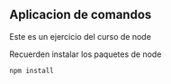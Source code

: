 ## Aplicacion de comandos
Este es un ejercicio del curso de node

Recuerden instalar los paquetes de node

```
npm install
```